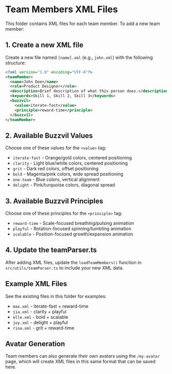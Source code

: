 # Team Members XML Files

This folder contains XML files for each team member. To add a new team member:

## 1. Create a new XML file

Create a new file named `[name].xml` (e.g., `john.xml`) with the following structure:

```xml
<?xml version="1.0" encoding="UTF-8"?>
<teamMember>
  <name>John Doe</name>
  <role>Product Designer</role>
  <description>Brief description of what this person does.</description>
  <keywords>Skill 1, Skill 2, Skill 3</keywords>
  <buzzvil>
    <value>iterate-fast</value>
    <principle>reward-time</principle>
  </buzzvil>
</teamMember>
```

## 2. Available Buzzvil Values

Choose one of these values for the `<value>` tag:
- `iterate-fast` - Orange/gold colors, centered positioning
- `clarity` - Light blue/white colors, centered positioning  
- `grit` - Dark red colors, offset positioning
- `bold` - Magenta/pink colors, wide spread positioning
- `one-team` - Blue colors, vertical alignment
- `delight` - Pink/turquoise colors, diagonal spread

## 3. Available Buzzvil Principles

Choose one of these principles for the `<principle>` tag:
- `reward-time` - Scale-focused breathing/pulsing animation
- `playful` - Rotation-focused spinning/tumbling animation
- `scalable` - Position-focused growth/expansion animation

## 4. Update the teamParser.ts

After adding XML files, update the `loadTeamMembers()` function in `src/utils/teamParser.ts` to include your new XML data.

## Example XML Files

See the existing files in this folder for examples:
- `max.xml` - iterate-fast + reward-time
- `jia.xml` - clarity + playful  
- `elle.xml` - bold + scalable
- `joy.xml` - delight + playful
- `rina.xml` - grit + reward-time

## Avatar Generation

Team members can also generate their own avatars using the `/my-avatar` page, which will create XML files in this same format that can be saved here.

